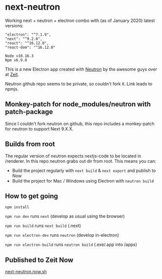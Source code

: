 # next-neutron

Working next + neutron + electron combo with (as of January 2020) latest versions:
```
"electron": "^7.1.9",
"next": "^9.2.0",
"react": "^16.12.0",
"react-dom": "^16.12.0"
```

```
Node v10.16.3
Npm v6.9.0
```

This is a new Electron app created with [Neutron](https://www.npmjs.com/package/neutron) by the awesome guys over at [Zeit](https://zeit.co).

Neutron github repo seems to be private, so couldn't fork it. Link leads to npmjs.

## Monkey-patch for node_modules/neutron with patch-package

Since I couldn't fork neutron on github, this repo includes a monkey-patch for neutron to support Next 9.X.X.

## Builds from root

The regular version of neutron expects nextjs-code to be located in /renderer. In this repo neutron grabs out dir from root. This means you can:
- Build the project regularly with `next build` & `next export` and publish to Now
- Build the project for Mac / Windows using Electron with `neutron build`

## How to get going

`npm install`

`npm run dev` runs `next` (develop as usual using the browser)

`npm run build` runs `next build` (.next)

`npm run electron-dev` runs `neutron` (develop in-electron)

`npm run electron-build` runs `neutron build` (.exe/.app into /apps)

## Published to Zeit Now

[next-neutron.now.sh](https://next-neutron.now.sh)
